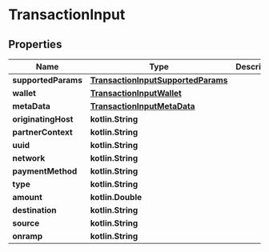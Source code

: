 # TransactionInput

## Properties

| Name                | Type                                                                      | Description | Notes |
| ------------------- | ------------------------------------------------------------------------- | ----------- | ----- |
| **supportedParams** | [**TransactionInputSupportedParams**](transactioninputsupportedparams.md) |             |       |
| **wallet**          | [**TransactionInputWallet**](transactioninputwallet.md)                   |             |       |
| **metaData**        | [**TransactionInputMetaData**](transactioninputmetadata.md)               |             |       |
| **originatingHost** | **kotlin.String**                                                         |             |       |
| **partnerContext**  | **kotlin.String**                                                         |             |       |
| **uuid**            | **kotlin.String**                                                         |             |       |
| **network**         | **kotlin.String**                                                         |             |       |
| **paymentMethod**   | **kotlin.String**                                                         |             |       |
| **type**            | **kotlin.String**                                                         |             |       |
| **amount**          | **kotlin.Double**                                                         |             |       |
| **destination**     | **kotlin.String**                                                         |             |       |
| **source**          | **kotlin.String**                                                         |             |       |
| **onramp**          | **kotlin.String**                                                         |             |       |
